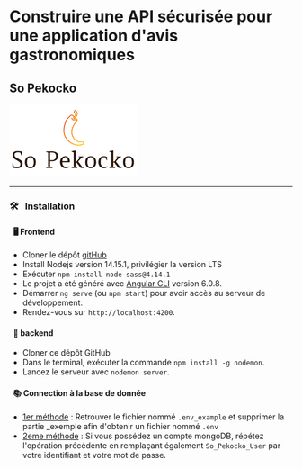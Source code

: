 # Construire une API sécurisée pour une application d'avis gastronomiques 

## So Pekocko
![](images/So_Pekocko_logo.png)

***

### 🛠️ &nbsp; Installation

#### &nbsp; 🖥️ Frontend
* Cloner le dépôt [gitHub](https://github.com/OpenClassrooms-Student-Center/dwj-projet6)
* Install Nodejs version 14.15.1, privilégier la version LTS
* Exécuter `npm install node-sass@4.14.1`
* Le projet a été généré avec  [Angular CLI](https://github.com/angular/angular-cli) version 6.0.8.
* Démarrer `ng serve` (ou `npm start`) pour avoir accès au serveur de développement.
* Rendez-vous sur `http://localhost:4200`.

#### &nbsp; 🔨 backend
* Cloner ce dépôt GitHub
* Dans le terminal, exécuter la commande `npm install -g nodemon`.
* Lancez le serveur avec `nodemon server`.

#### &nbsp; 📚 Connection à la base de donnée
* <ins>1er méthode</ins> : Retrouver le fichier nommé `.env_example` et supprimer la partie _exemple afin d'obtenir un fichier nommé `.env`
* <ins>2eme méthode</ins> : Si vous possédez un compte mongoDB, répétez l'opération précédente en remplaçant également `So_Pekocko_User` par votre identifiant et votre mot de passe. 
